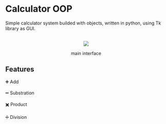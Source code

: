 # Calculator OOP

Simple calculator system builded with objects, written in python, using Tk library as GUI.
<br><br>
<div align="center">
  <img src="https://i.ibb.co/ByvJh3Z/Calc.png" />
  <p>main interface</p>
</div>

## Features

:heavy_plus_sign:  Add <br><br>
:heavy_minus_sign:  Substration <br><br>
:heavy_multiplication_x: Product <br><br>
:heavy_division_sign:  Division <br><br>

